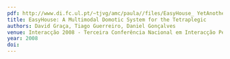 ```yaml
---
pdf: http://www.di.fc.ul.pt/~tjvg/amc/paula//files/EasyHouse_ YetAnotherCRC.pdf
title: EasyHouse: A Multimodal Domotic System for the Tetraplegic
authors: David Graça, Tiago Guerreiro, Daniel Gonçalves
venue: Interacção 2008 - Terceira Conferência Nacional em Interacção Pessoa-Máquina. Évora, Portugal, October, 2008
year: 2008
doi: 
---
```

